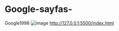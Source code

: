 # Google-sayfas-
Google1998
![image](https://user-images.githubusercontent.com/128829610/230719492-e1e4b792-458d-4158-a772-3debc418bdcb.png)
http://127.0.0.1:5500/index.html
